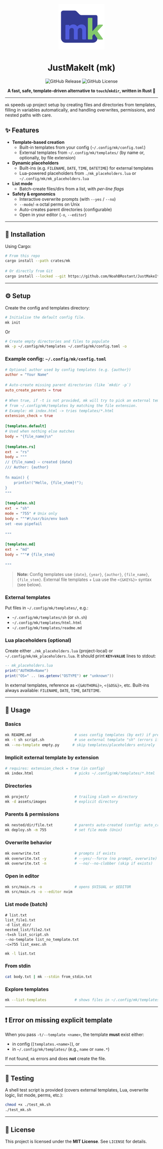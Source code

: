 <div align="center">

<img src="./assets/logo.png" width="150px" alt="Project Logo" />

# JustMakeIt (mk)

![GitHub Release](https://img.shields.io/github/v/release/NoahBRostant/JustMakeIt?sort=semver&display_name=release&style=flat)
![GitHub License](https://img.shields.io/github/license/NoahBRostant/JustMakeIt)

**A fast, safe, template-driven alternative to `touch`/`mkdir`, written in Rust 🦀**

</div>

---

`mk` speeds up project setup by creating files and directories from templates, filling in variables automatically, and handling overwrites, permissions, and nested paths with care.

## ✨ Features

- **Template-based creation**
  - Built-in templates from your config (`~/.config/mk/config.toml`)
  - External templates from `~/.config/mk/templates/` (by name or, optionally, by file extension)
- **Dynamic placeholders**
  - Built-ins (e.g. `FILENAME`, `DATE`, `TIME`, `DATETIME`) for external templates
  - Lua-powered placeholders from `./mk_placeholders.lua` or `~/.config/mk/mk_placeholders.lua`
- **List mode**
  - Batch-create files/dirs from a list, with *per-line flags*
- **Safety & ergonomics**
  - Interactive overwrite prompts (with `--yes` / `--no`)
  - `--mode`/`-m` octal perms on Unix
  - Auto-creates parent directories (configurable)
  - Open in your editor (`-o`, `--editor`)

---

## 🚀 Installation

Using Cargo:

```bash
# From this repo
cargo install --path crates/mk

# Or directly from Git
cargo install --locked --git https://github.com/NoahBRostant/JustMakeIt mk
```

---

## ⚙️ Setup

Create the config and templates directory:

```bash
# Initialise the default config file.
mk init
```

Or

```bash
# Create empty directories and files to populate
mk -p ~/.config/mk/templates ~/.config/mk/config.toml -o
```

### Example config: `~/.config/mk/config.toml`

```toml
# Optional author used by config templates (e.g. {author})
author = "Your Name"

# Auto-create missing parent directories (like `mkdir -p`)
auto_create_parents = true

# When true, if -t is not provided, mk will try to pick an external template
# from ~/.config/mk/templates by matching the file extension.
# Example: mk index.html -> tries templates/*.html
extension_check = true

[templates.default]
# Used when nothing else matches
body = "{file_name}\n"

[templates.rs]
ext  = "rs"
body = """
// {file_name} — created {date}
/// Author: {author}

fn main() {
    println!("Hello, {file_stem}!");
}
"""

[templates.sh]
ext  = "sh"
mode = "755" # Unix only
body = """#!/usr/bin/env bash
set -euo pipefail

"""

[templates.md]
ext  = "md"
body = """# {file_stem}

"""
```

> **Note:** Config templates use `{date}`, `{year}`, `{author}`, `{file_name}`, `{file_stem}`.
> External file templates + Lua use the `<{&KEY&}>` syntax (see below).

### External templates

Put files in `~/.config/mk/templates/`, e.g.:

* `~/.config/mk/templates/sh` (or `sh.sh`)
* `~/.config/mk/templates/html.html`
* `~/.config/mk/templates/readme.md`

### Lua placeholders (optional)

Create either `./mk_placeholders.lua` (project-local) or `~/.config/mk/mk_placeholders.lua`.
It should print **`KEY=VALUE`** lines to stdout:

```lua
-- mk_placeholders.lua
print("AUTHOR=Name")
print("OS=" .. (os.getenv("OSTYPE") or "unknown"))
```

In external templates, reference as `<{&AUTHOR&}>`, `<{&OS&}>`, etc.
Built-ins always available: `FILENAME`, `DATE`, `TIME`, `DATETIME`.

---

## 🧪 Usage

### Basics

```bash
mk README.md                    # uses config templates (by ext) if present
mk -t sh script.sh              # use external template "sh" (errors if missing)
mk --no-template empty.py      # skip templates/placeholders entirely
```

### Implicit external template by extension

```bash
# requires: extension_check = true (in config)
mk index.html                   # picks ~/.config/mk/templates/*.html
```

### Directories

```bash
mk project/                     # trailing slash => directory
mk -d assets/images             # explicit directory
```

### Parents & permissions

```bash
mk nested/dir/file.txt          # parents auto-created (config: auto_create_parents)
mk deploy.sh -m 755             # set file mode (Unix)
```

### Overwrite behavior

```bash
mk overwrite.txt                # prompts if exists
mk overwrite.txt -y             # --yes/--force (no prompt, overwrite)
mk overwrite.txt -n             # --no/--no-clobber (skip if exists)
```

### Open in editor

```bash
mk src/main.rs -o               # opens $VISUAL or $EDITOR
mk src/main.rs -o --editor nvim
```

### List mode (batch)

```text
# list.txt
list_file1.txt
-d list_dir/
nested_list/file2.txt
-t=sh list_script.sh
--no-template list_no_template.txt
-c=755 list_exec.sh
```

```bash
mk -l list.txt
```

### From stdin

```bash
cat body.txt | mk --stdin from_stdin.txt
```

### Explore templates

```bash
mk --list-templates             # shows files in ~/.config/mk/templates
```

---

## ❗ Error on missing explicit template

When you pass `-t/--template <name>`, the template **must** exist either:

* in config (`[templates.<name>]`), or
* in `~/.config/mk/templates/` (e.g., `name` or `name.*`)

If not found, `mk` errors and does **not** create the file.

---

## 🧰 Testing

A shell test script is provided (covers external templates, Lua, overwrite logic, list mode, perms, etc.):

```bash
chmod +x ./test_mk.sh
./test_mk.sh
```

---

## 📜 License

This project is licensed under the **MIT License**. See `LICENSE` for details.
